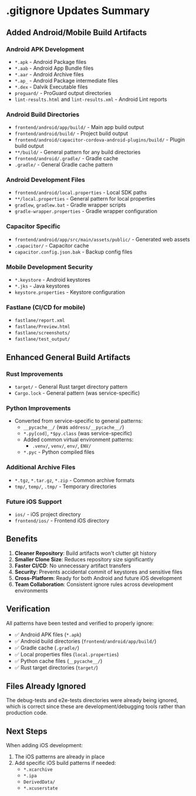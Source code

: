 # .gitignore Updates Summary

## Added Android/Mobile Build Artifacts

### Android APK Development
- `*.apk` - Android Package files
- `*.aab` - Android App Bundle files  
- `*.aar` - Android Archive files
- `*.ap_` - Android Package intermediate files
- `*.dex` - Dalvik Executable files
- `proguard/` - ProGuard output directories
- `lint-results.html` and `lint-results.xml` - Android Lint reports

### Android Build Directories  
- `frontend/android/app/build/` - Main app build output
- `frontend/android/build/` - Project build output
- `frontend/android/capacitor-cordova-android-plugins/build/` - Plugin build output
- `**/build/` - General pattern for any build directories
- `frontend/android/.gradle/` - Gradle cache
- `.gradle/` - General Gradle cache pattern

### Android Development Files
- `frontend/android/local.properties` - Local SDK paths
- `**/local.properties` - General pattern for local properties
- `gradlew`, `gradlew.bat` - Gradle wrapper scripts
- `gradle-wrapper.properties` - Gradle wrapper configuration

### Capacitor Specific
- `frontend/android/app/src/main/assets/public/` - Generated web assets
- `.capacitor/` - Capacitor cache
- `capacitor.config.json.bak` - Backup config files

### Mobile Development Security
- `*.keystore` - Android keystores
- `*.jks` - Java keystores  
- `keystore.properties` - Keystore configuration

### Fastlane (CI/CD for mobile)
- `fastlane/report.xml`
- `fastlane/Preview.html`
- `fastlane/screenshots/`
- `fastlane/test_output/`

## Enhanced General Build Artifacts

### Rust Improvements
- `target/` - General Rust target directory pattern
- `Cargo.lock` - General pattern (was service-specific)

### Python Improvements
- Converted from service-specific to general patterns:
  - `__pycache__/` (was `address/__pycache__/`)
  - `*.py[cod]`, `*$py.class` (was service-specific)
  - Added common virtual environment patterns:
    - `.venv/`, `venv/`, `env/`, `ENV/`
  - `*.pyc` - Python compiled files

### Additional Archive Files
- `*.tgz`, `*.tar.gz`, `*.zip` - Common archive formats
- `tmp/`, `temp/`, `.tmp/` - Temporary directories

### Future iOS Support
- `ios/` - iOS project directory
- `frontend/ios/` - Frontend iOS directory

## Benefits

1. **Cleaner Repository**: Build artifacts won't clutter git history
2. **Smaller Clone Size**: Reduces repository size significantly  
3. **Faster CI/CD**: No unnecessary artifact transfers
4. **Security**: Prevents accidental commit of keystores and sensitive files
5. **Cross-Platform**: Ready for both Android and future iOS development
6. **Team Collaboration**: Consistent ignore rules across development environments

## Verification

All patterns have been tested and verified to properly ignore:
- ✅ Android APK files (`*.apk`)
- ✅ Android build directories (`frontend/android/app/build/`)
- ✅ Gradle cache (`.gradle/`)
- ✅ Local properties files (`local.properties`)
- ✅ Python cache files (`__pycache__/`)
- ✅ Rust target directories (`target/`)

## Files Already Ignored
The debug-tests and e2e-tests directories were already being ignored, which is correct since these are development/debugging tools rather than production code.

## Next Steps
When adding iOS development:
1. The iOS patterns are already in place
2. Add specific iOS build patterns if needed:
   - `*.xcarchive`
   - `*.ipa` 
   - `DerivedData/`
   - `*.xcuserstate`